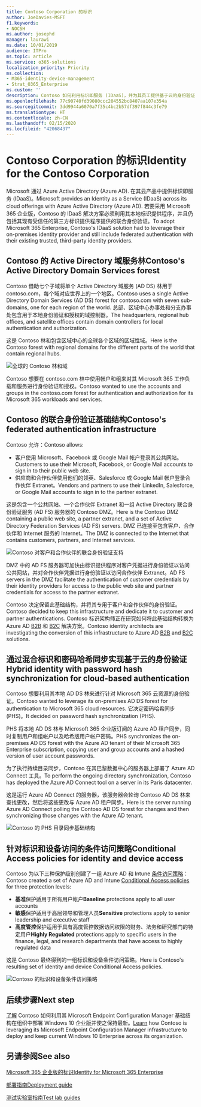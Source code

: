 ```yaml
---
title: Contoso Corporation 的标识
author: JoeDavies-MSFT
f1.keywords:
- NOCSH
ms.author: josephd
manager: laurawi
ms.date: 10/01/2019
audience: ITPro
ms.topic: article
ms.service: o365-solutions
localization_priority: Priority
ms.collection:
- M365-identity-device-management
- Strat_O365_Enterprise
ms.custom: ''
description: Contoso 如何利用标识即服务 (IDaaS)，并为其员工提供基于云的身份验证以及为其合作伙伴和客户提供联合身份验证。
ms.openlocfilehash: 77c90740fd39080ccc204552bc8407aa107e354a
ms.sourcegitcommit: 3dd9944a6070a7f35c4bc2b57df397f844c3fe79
ms.translationtype: HT
ms.contentlocale: zh-CN
ms.lasthandoff: 02/15/2020
ms.locfileid: "42068437"
---
```

# <a name="identity-for-the-contoso-corporation"></a><span data-ttu-id="266dd-103">Contoso Corporation 的标识</span><span class="sxs-lookup"><span data-stu-id="266dd-103">Identity for the Contoso Corporation</span></span>

<span data-ttu-id="266dd-104">Microsoft 通过 Azure Active Directory (Azure AD). 在其云产品中提供标识即服务 (IDaaS)。</span><span class="sxs-lookup"><span data-stu-id="266dd-104">Microsoft provides an Identity as a Service (IDaaS) across its cloud offerings with Azure Active Directory (Azure AD).</span></span> <span data-ttu-id="266dd-105">若要采用 Microsoft 365 企业版，Contoso 的 IDaaS 解决方案必须利用其本地标识提供程序，并且仍包括其现有受信任的第三方标识提供程序提供的联合身份验证。</span><span class="sxs-lookup"><span data-stu-id="266dd-105">To adopt Microsoft 365 Enterprise, Contoso's IDaaS solution had to leverage their on-premises identity provider and still include federated authentication with their existing trusted, third-party identity providers.</span></span>

## <a name="contosos-active-directory-domain-services-forest"></a><span data-ttu-id="266dd-106">Contoso 的 Active Directory 域服务林</span><span class="sxs-lookup"><span data-stu-id="266dd-106">Contoso's Active Directory Domain Services forest</span></span>

<span data-ttu-id="266dd-107">Contoso 借助七个子域将单个 Active Directory 域服务 (AD DS) 林用于 contoso.com，每个域对应世界上的一个地区。</span><span class="sxs-lookup"><span data-stu-id="266dd-107">Contoso uses a single Active Directory Domain Services (AD DS) forest for contoso.com with seven sub-domains, one for each region of the world.</span></span> <span data-ttu-id="266dd-108">总部、区域中心办事处和分支办事处包含用于本地身份验证和授权的域控制器。</span><span class="sxs-lookup"><span data-stu-id="266dd-108">The headquarters, regional hub offices, and satellite offices contain domain controllers for local authentication and authorization.</span></span>

<span data-ttu-id="266dd-109">这是 Contoso 林和包含区域中心的全球各个区域的区域性域。</span><span class="sxs-lookup"><span data-stu-id="266dd-109">Here is the Contoso forest with regional domains for the different parts of the world that contain regional hubs.</span></span>

![全球的 Contoso 林和域](../media/contoso-identity/contoso-identity-fig1.png)
 
<span data-ttu-id="266dd-111">Contoso 想要在 contoso.com 林中使用帐户和组来对其 Microsoft 365 工作负载和服务进行身份验证和授权。</span><span class="sxs-lookup"><span data-stu-id="266dd-111">Contoso wanted to use the accounts and groups in the contoso.com forest for authentication and authorization for its Microsoft 365 workloads and services.</span></span>

## <a name="contosos-federated-authentication-infrastructure"></a><span data-ttu-id="266dd-112">Contoso 的联合身份验证基础结构</span><span class="sxs-lookup"><span data-stu-id="266dd-112">Contoso's federated authentication infrastructure</span></span>

<span data-ttu-id="266dd-113">Contoso 允许：</span><span class="sxs-lookup"><span data-stu-id="266dd-113">Contoso allows:</span></span>

- <span data-ttu-id="266dd-114">客户使用 Microsoft、Facebook 或 Google Mail 帐户登录其公共网站。</span><span class="sxs-lookup"><span data-stu-id="266dd-114">Customers to use their Microsoft, Facebook, or Google Mail accounts to sign in to their public web site.</span></span>
- <span data-ttu-id="266dd-115">供应商和合作伙伴使用他们的领英、Salesforce 或 Google Mail 帐户登录合作伙伴 Extranet。</span><span class="sxs-lookup"><span data-stu-id="266dd-115">Vendors and partners to use their LinkedIn, Salesforce, or Google Mail accounts to sign in to the partner extranet.</span></span>

<span data-ttu-id="266dd-116">这是包含一个公共网站、一个合作伙伴 Extranet 和一组 Active Directory 联合身份验证服务 (AD FS) 服务器的 Contoso DMZ。</span><span class="sxs-lookup"><span data-stu-id="266dd-116">Here is the Contoso DMZ containing a public web site, a partner extranet, and a set of Active Directory Federation Services (AD FS) servers.</span></span> <span data-ttu-id="266dd-117">DMZ 已连接至包含客户、合作伙伴和 Internet 服务的 Internet。</span><span class="sxs-lookup"><span data-stu-id="266dd-117">The DMZ is connected to the Internet that contains customers, partners, and Internet services.</span></span>

![Contoso 对客户和合作伙伴的联合身份验证支持](../media/contoso-identity/contoso-identity-fig2.png)
 
<span data-ttu-id="266dd-119">DMZ 中的 AD FS 服务器可加快由标识提供程序对客户凭据进行身份验证以访问公共网站，并对合作伙伴凭据进行身份验证以访问合作伙伴 Extranet。</span><span class="sxs-lookup"><span data-stu-id="266dd-119">AD FS servers in the DMZ facilitate the authentication of customer credentials by their identity providers for access to the public web site and partner credentials for access to the partner extranet.</span></span>

<span data-ttu-id="266dd-120">Contoso 决定保留此基础结构，并将其专用于客户和合作伙伴的身份验证。</span><span class="sxs-lookup"><span data-stu-id="266dd-120">Contoso decided to keep this infrastructure and dedicate it to customer and partner authentications.</span></span> <span data-ttu-id="266dd-121">Contoso 标识架构师正在研究如何将此基础结构转换为 Azure AD [B2B](https://docs.microsoft.com/azure/active-directory/b2b/hybrid-organizations) 和 [B2C](https://docs.microsoft.com/azure/active-directory-b2c/solution-articles) 解决方案。</span><span class="sxs-lookup"><span data-stu-id="266dd-121">Contoso identity architects are investigating the conversion of this infrastructure to Azure AD [B2B](https://docs.microsoft.com/azure/active-directory/b2b/hybrid-organizations) and [B2C](https://docs.microsoft.com/azure/active-directory-b2c/solution-articles) solutions.</span></span>

## <a name="hybrid-identity-with-password-hash-synchronization-for-cloud-based-authentication"></a><span data-ttu-id="266dd-122">通过混合标识和密码哈希同步实现基于云的身份验证</span><span class="sxs-lookup"><span data-stu-id="266dd-122">Hybrid identity with password hash synchronization for cloud-based authentication</span></span>

<span data-ttu-id="266dd-123">Contoso 想要利用其本地 AD DS 林来进行针对 Microsoft 365 云资源的身份验证。</span><span class="sxs-lookup"><span data-stu-id="266dd-123">Contoso wanted to leverage its on-premises AD DS forest for authentication to Microsoft 365 cloud resources.</span></span> <span data-ttu-id="266dd-124">它决定密码哈希同步 (PHS)。</span><span class="sxs-lookup"><span data-stu-id="266dd-124">It decided on password hash synchronization (PHS).</span></span>

<span data-ttu-id="266dd-125">PHS 将本地 AD DS 林与 Microsoft 365 企业版订阅的 Azure AD 租户同步，同时复制用户和组帐户以及哈希版用户帐户密码。</span><span class="sxs-lookup"><span data-stu-id="266dd-125">PHS synchronizes the on-premises AD DS forest with the Azure AD tenant of their Microsoft 365 Enterprise subscription, copying user and group accounts and a hashed version of user account passwords.</span></span> 

<span data-ttu-id="266dd-126">为了执行持续目录同步，Contoso 在其巴黎数据中心的服务器上部署了 Azure AD Connect 工具。</span><span class="sxs-lookup"><span data-stu-id="266dd-126">To perform the ongoing directory synchronization, Contoso has deployed the Azure AD Connect tool on a server in its Paris datacenter.</span></span> 

<span data-ttu-id="266dd-127">这是运行 Azure AD Connect 的服务器，该服务器会轮询 Contoso AD DS 林来查找更改，然后将这些更改与 Azure AD 租户同步。</span><span class="sxs-lookup"><span data-stu-id="266dd-127">Here is the server running Azure AD Connect polling the Contoso AD DS forest for changes and then synchronizing those changes with the Azure AD tenant.</span></span>

![Contoso 的 PHS 目录同步基础结构](../media/contoso-identity/contoso-identity-fig4.png)
 
## <a name="conditional-access-policies-for-identity-and-device-access"></a><span data-ttu-id="266dd-129">针对标识和设备访问的条件访问策略</span><span class="sxs-lookup"><span data-stu-id="266dd-129">Conditional Access policies for identity and device access</span></span>

<span data-ttu-id="266dd-130">Contoso 为以下三种保护级别创建了一组 Azure AD 和 Intune [条件访问策略](identity-access-policies.md)：</span><span class="sxs-lookup"><span data-stu-id="266dd-130">Contoso created a set of Azure AD and Intune [Conditional Access policies](identity-access-policies.md) for three protection levels:</span></span>

- <span data-ttu-id="266dd-131">**基准**保护适用于所有用户帐户</span><span class="sxs-lookup"><span data-stu-id="266dd-131">**Baseline** protections apply to all user accounts</span></span>
- <span data-ttu-id="266dd-132">**敏感**保护适用于高层领导和管理人员</span><span class="sxs-lookup"><span data-stu-id="266dd-132">**Sensitive** protections apply to senior leadership and executive staff</span></span>
- <span data-ttu-id="266dd-133">**高度管控**保护适用于具有高度管控数据访问权限的财务、法务和研究部门的特定用户</span><span class="sxs-lookup"><span data-stu-id="266dd-133">**Highly Regulated** protections apply to specific users in the finance, legal, and research departments that have access to highly regulated data</span></span>

<span data-ttu-id="266dd-134">这是 Contoso 最终得到的一组标识和设备条件访问策略。</span><span class="sxs-lookup"><span data-stu-id="266dd-134">Here is Contoso's resulting set of identity and device Conditional Access policies.</span></span>

![Contoso 的标识和设备条件访问策略](../media/contoso-identity/contoso-identity-fig5.png)
 
## <a name="next-step"></a><span data-ttu-id="266dd-136">后续步骤</span><span class="sxs-lookup"><span data-stu-id="266dd-136">Next step</span></span>

<span data-ttu-id="266dd-137">[了解](contoso-win10.md) Contoso 如何利用其 Microsoft Endpoint Configuration Manager 基础结构在组织中部署 Windows 10 企业版并使之保持最新。</span><span class="sxs-lookup"><span data-stu-id="266dd-137">[Learn](contoso-win10.md) how Contoso is leveraging its Microsoft Endpoint Configuration Manager infrastructure to deploy and keep current Windows 10 Enterprise across its organization.</span></span>

## <a name="see-also"></a><span data-ttu-id="266dd-138">另请参阅</span><span class="sxs-lookup"><span data-stu-id="266dd-138">See also</span></span>

[<span data-ttu-id="266dd-139">Microsoft 365 企业版的标识</span><span class="sxs-lookup"><span data-stu-id="266dd-139">Identity for Microsoft 365 Enterprise</span></span>](identity-infrastructure.md)

[<span data-ttu-id="266dd-140">部署指南</span><span class="sxs-lookup"><span data-stu-id="266dd-140">Deployment guide</span></span>](deploy-microsoft-365-enterprise.md)

[<span data-ttu-id="266dd-141">测试实验室指南</span><span class="sxs-lookup"><span data-stu-id="266dd-141">Test lab guides</span></span>](m365-enterprise-test-lab-guides.md)

